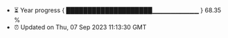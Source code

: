 - ⏳ Year progress { ████████████████████▁▁▁▁▁▁▁▁▁▁ } 68.35 %
- ⏰ Updated on Thu, 07 Sep 2023 11:13:30 GMT

